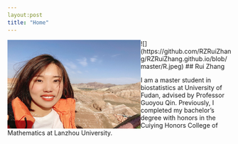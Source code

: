 ```yaml
---
layout:post
title: "Home"
---
```


<img src="https://github.com/RZRuiZhang/RZRuiZhang.github.io/blob/master/R.jpeg" height="200px" width="300px" align="left">
![](https://github.com/RZRuiZhang/RZRuiZhang.github.io/blob/master/R.jpeg)
## Rui Zhang

I am a master student in biostatistics at University of Fudan, advised by Professor Guoyou Qin. Previously, I completed my bachelor’s degree 
with honors in the Cuiying Honors College of Mathematics at Lanzhou University. 



